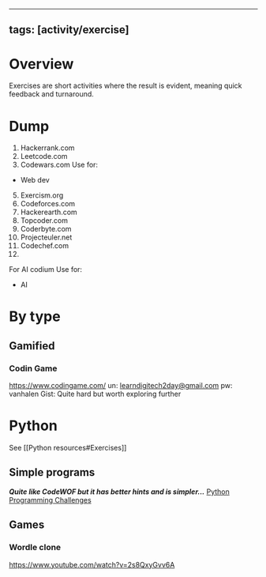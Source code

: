 
---
tags: [activity/exercise]
---

# Overview

Exercises are short activities where the result is evident, meaning quick feedback and turnaround.


# Dump

1. Hackerrank.com
2. Leetcode.com
3. Codewars.com
Use for:
- Web dev
5. Exercism.org
6. Codeforces.com
7. Hackerearth.com
8. Topcoder.com
9. Coderbyte.com
10. Projecteuler.net
11. Codechef.com
12. 

For AI
codium
Use for: 
- AI



# By type

## Gamified


### Codin Game
https://www.codingame.com/
un: learndigitech2day@gmail.com
pw: vanhalen
Gist: Quite hard but worth exploring further




# Python





See [[Python resources#Exercises]]






## Simple programs

***Quite like CodeWOF but it has better hints and is simpler...***
[Python Programming Challenges](https://pythonprinciples.com/challenges/)


## Games

### Wordle clone
https://www.youtube.com/watch?v=2s8QxyGvv6A

